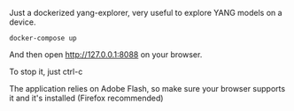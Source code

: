 Just a dockerized yang-explorer, very useful to explore YANG models on a device.

```
docker-compose up
```

And then open http://127.0.0.1:8088 on your browser.

To stop it, just ctrl-c


The application relies on Adobe Flash, so make sure your browser supports it and it's installed (Firefox recommended)
